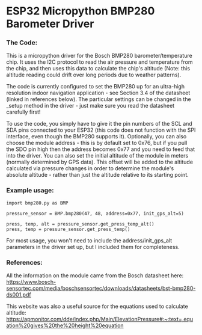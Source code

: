 # ESP32 Micropython BMP280 Barometer Driver #

### The Code: ###

This is a micropython driver for the Bosch BMP280 barometer/temperature chip. It uses the I2C protocol to read the air pressure and temperature from the chip, and then uses this data
to calculate the chip's altitude (Note: this altitude reading could drift over long periods due to weather patterns).

The code is currently configured to set the BMP280 up for an ultra-high resolution indoor navigation application - see Section 3.4 of the datasheet (linked in references below). The
particular settings can be changed in the _setup method in the driver - just make sure you read the datasheet carefully first!

To use the code, you simply have to give it the pin numbers of the SCL and SDA pins connected to your ESP32 (this code does not function with the SPI interface, even though the BMP280
supports it). Optionally, you can also choose the module address - this is by default set to 0x76, but if you pull the SDO pin high then the address becomes 0x77 and you need to feed
that into the driver. You can also set the initial altitude of the module in meters (normally determined by GPS data). This offset will be added to the altitude calculated via pressure
changes in order to determine the module's absolute altitude - rather than just the altitude relative to its starting point.

### Example usage: ###

``` python3
import bmp280.py as BMP

pressure_sensor = BMP.bmp280(47, 48, address=0x77, init_gps_alt=5)

press, temp, alt = pressure_sensor.get_press_temp_alt()
press, temp = pressure_sensor.get_press_temp()
```

For most usage, you won't need to include the address/init_gps_alt parameters in the driver set up, but I included them for completeness.

### References: ###
 
 All the information on the module came from the Bosch datasheet here: <https://www.bosch-sensortec.com/media/boschsensortec/downloads/datasheets/bst-bmp280-ds001.pdf>

 This website was also a useful source for the equations used to calculate altitude: <https://apmonitor.com/dde/index.php/Main/ElevationPressure#:~:text=,equation%20gives%20the%20height%20equation>